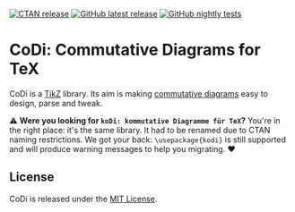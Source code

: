 [![CTAN release][ctan-shield]][ctan-link]
[![GitHub latest release][latest-shield]][latest-link]
[![GitHub nightly tests][tests-shield]][tests-link]

[ctan-shield]: https://img.shields.io/ctan/v/commutative-diagrams?label=CTAN
[ctan-link]: https://ctan.org/pkg/commutative-diagrams
[latest-shield]: https://img.shields.io/github/v/release/paolobrasolin/commutative-diagrams?label=latest&display_name=release&include_prereleases
[latest-link]: https://github.com/paolobrasolin/commutative-diagrams/releases/tag/latest
[tests-shield]: https://img.shields.io/github/actions/workflow/status/paolobrasolin/commutative-diagrams/tests.yml?branch=main&event=schedule&label=nightly%20tests
[tests-link]: https://github.com/paolobrasolin/commutative-diagrams/actions/workflows/tests.yml?query=event%3Aschedule+branch%3Amain

# CoDi: Commutative Diagrams for TeX

CoDi is a [TikZ] library. Its aim is making [commutative diagrams] easy to design, parse and tweak.

[tikz]: https://en.wikipedia.org/wiki/PGF/TikZ
[commutative diagrams]: https://en.wikipedia.org/wiki/Commutative_diagram

:warning: **Were you looking for `koDi: kommutative Diagramme für TeX`?**
You're in the right place: it's the same library.
It had to be renamed due to CTAN naming restrictions.
We got your back: `\usepackage{kodi}` is still supported and will produce warning messages to help you migrating. :heart:

## License

CoDi is released under the [MIT License].

[mit license]: https://opensource.org/licenses/MIT
